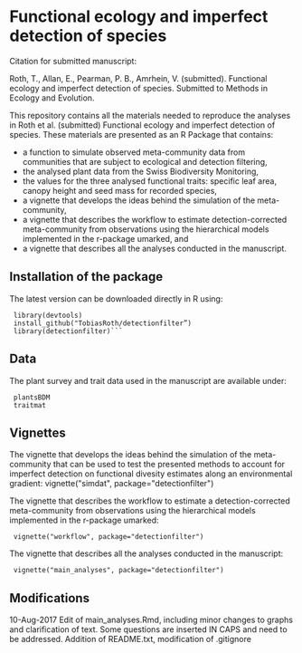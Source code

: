 <h1>Functional ecology and imperfect detection of species</h1>

<p>Citation for submitted manuscript:</p>

<p>Roth, T., Allan, E., Pearman, P. B., Amrhein, V. (submitted). Functional ecology and imperfect detection of species. Submitted to Methods in Ecology and Evolution.</p>

<p>This repository contains all the materials needed to reproduce the analyses in Roth et al. (submitted) Functional ecology and imperfect detection of species. These materials are presented as an R Package that contains:</p>

<ul>
<li>a function to simulate observed meta-community data from communities that are subject to ecological and detection filtering, </li>
<li>the analysed plant data from the Swiss Biodiversity Monitoring, </li>
<li>the values for the three analysed functional traits: specific leaf area, canopy height and seed mass for recorded species, </li>
<li>a vignette that develops the ideas behind the simulation of the meta-community, </li>
<li>a vignette that describes the workflow to estimate detection-corrected meta-community from observations using the hierarchical models implemented in the r-package umarked, and</li>
<li>a vignette that describes all the analyses conducted in the manuscript.</li>
</ul>

<h2>Installation of the package</h2>

<p>The latest version can be downloaded directly in R using:</p>

<pre><code> library(devtools)
 install_github("TobiasRoth/detectionfilter”)
 library(detectionfilter)```
</code></pre>

<h2>Data</h2>

<p>The plant survey and trait data used in the manuscript are available under:</p>

<pre><code> plantsBDM 
 traitmat
</code></pre>

<h2>Vignettes</h2>

<p>The vignette that develops the ideas behind the simulation of the meta-community that can be used to test the presented methods to account for imperfect detection on functional divesity estimates along an environmental gradient:
vignette("simdat", package="detectionfilter")</p>

<p>The vignette that describes the workflow to estimate a detection-corrected meta-community from observations using the hierarchical models implemented in the r-package umarked:</p>

<pre><code> vignette("workflow", package="detectionfilter")
</code></pre>

<p>The vignette that describes all the analyses conducted in the manuscript:</p>

<pre><code> vignette("main_analyses", package="detectionfilter")
</code></pre>

<h2>Modifications</h2>

<p>10-Aug-2017  Edit of main_analyses.Rmd, including minor changes to graphs and clarification of text.  Some questions are inserted IN CAPS and need to be addressed. Addition of README.txt, modification of .gitignore</p>
